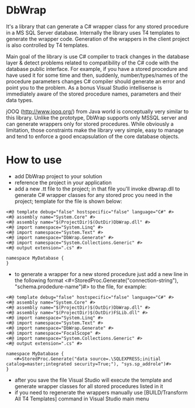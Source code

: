 DbWrap
======

It's a library that can generate a C# wrapper class for any stored procedure in a MS SQL Server database. Internally the library uses T4 templates to generate the wrapper code. Generation of the wrappers in the client project is also controlled by T4 templates. 

Main goal of the library is use C# compiler to track changes in the database layer & detect problems related to compatibility of the C# code with the database public interface. For example, if you have a stored procedure and have used it for some time  and then, suddenly, number/types/names of the procedure parameters changes C# compiler should generate an error and point you to the problem. As a bonus Visual Studio intellisense is immediately aware of the stored procedure names, parameters and their data types.

jOOQ (http://www.jooq.org/) from Java world is conceptually very similar to this library. Unlike the prototype, DbWrap supports only MSSQL server and can generate wrappers only for stored procedures. While obviously a limitation, those constraints make the library very simple, easy to manage and tend to enforce a good encapsulation of the core database objects.

How to use
==========
- add DbWrap project to your solution
- reference the project in your application
- add a new .tt file to the project; in that file you'll invoke dbwrap.dll to generate C# wrapper classes for any stored proc you need in the project; template for the file is shown below:
```
<#@ template debug="false" hostspecific="false" language="C#" #>
<#@ assembly name="System.Core" #>
<#@ assembly name="$(ProjectDir)$(OutDir)DbWrap.dll" #>
<#@ import namespace="System.Linq" #>
<#@ import namespace="System.Text" #>
<#@ import namespace="DbWrap.Generate" #>
<#@ import namespace="System.Collections.Generic" #>
<#@ output extension=".cs" #>

namespace MyDatabase {
}
```
- to generate a wrapper for a new stored procedure just add a new line in the following format <#=StoredProc.Generate("connection-string"), "schema.prodedure-name")#> to the file, for example:
```
<#@ template debug="false" hostspecific="false" language="C#" #>
<#@ assembly name="System.Core" #>
<#@ assembly name="$(ProjectDir)$(OutDir)DbWrap.dll" #>
<#@ assembly name="$(ProjectDir)$(OutDir)FSLib.dll" #>
<#@ import namespace="System.Linq" #>
<#@ import namespace="System.Text" #>
<#@ import namespace="DbWrap.Generate" #>
<#@ import namespace="FocalScope" #>
<#@ import namespace="System.Collections.Generic" #>
<#@ output extension=".cs" #>

namespace MyDatabase {
   <#=StoredProc.Generate("data source=.\SQLEXPRESS;initial catalog=master;integrated security=True;"), "sys.sp_addrole")#>
}
```
- after you save the file Visual Studio will execute the template and generate wrapper classes for all stored procedures listed in it
- if you need to regenerate the wrappers manually use [BUILD/Transform All T4 Templates] command in Visual Studio main menu